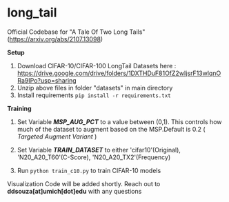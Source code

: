 # long_tail
Official Codebase for "A Tale Of Two Long Tails"(https://arxiv.org/abs/2107.13098)

**Setup** 

1. Download CIFAR-10/CIFAR-100 LongTail Datasets here : https://drive.google.com/drive/folders/1DXTHDuF81OfZ2wIjsrF13wlqnORa9IPo?usp=sharing
2. Unzip above files in folder "datasets" in main directory
3. Install requirements
    `pip install -r requirements.txt`
    
**Training**

1. Set Variable _**MSP_AUG_PCT**_ to a value between (0,1). This controls how much of the dataset to augment based on the MSP.Default is  0.2 ( _Targeted Augment Variant_ )

2. Set Variable _**TRAIN_DATASET**_ to either 'cifar10'(Original), 'N20_A20_T60'(C-Score), 'N20_A20_TX2'(Frequency)

3. Run `python train_c10.py` to train CIFAR-10 models

Visualization Code will be added shortly. Reach out to **ddsouza[at]umich[dot]edu** with any questions
